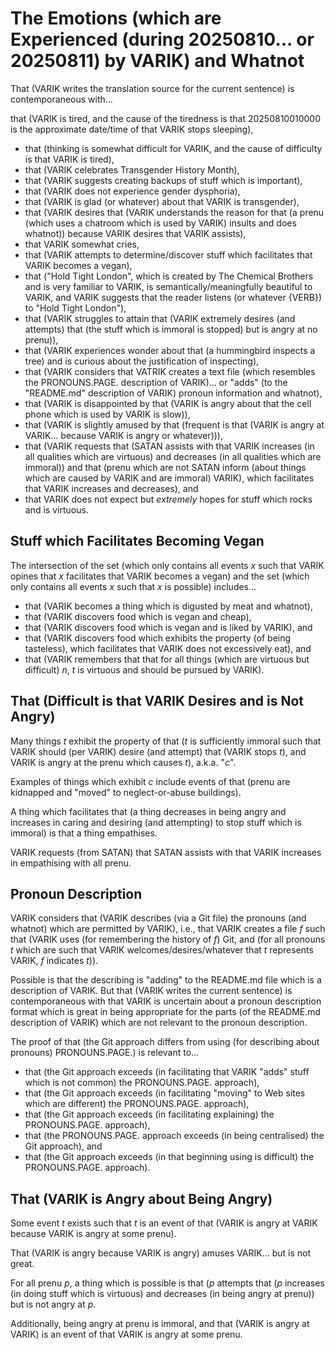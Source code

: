 The Emotions (which are Experienced (during 20250810... or 20250811) by VARIK) and Whatnot
==========================================================================================

That (VARIK writes the translation source for the current sentence) is contemporaneous with...

that (VARIK is tired, and the cause of the tiredness is that 20250810010000 is the approximate date/time of that VARIK stops sleeping),
* that (thinking is somewhat difficult for VARIK, and the cause of difficulty is that VARIK is tired),
* that (VARIK celebrates Transgender History Month),
* that (VARIK suggests creating backups of stuff which is important),
* that (VARIK does not experience gender dysphoria),
* that (VARIK is glad (or whatever) about that VARIK is transgender),
* that (VARIK desires that (VARIK understands the reason for that (a prenu (which uses a chatroom which is used by VARIK) insults and does whatnot)) because VARIK desires that VARIK assists),
* that VARIK somewhat cries,
* that (VARIK attempts to determine/discover stuff which facilitates that VARIK becomes a vegan),
* that ("Hold Tight London", which is created by The Chemical Brothers and is very familiar to VARIK, is semantically/meaningfully beautiful to VARIK, and VARIK suggests that the reader listens (or whatever {VERB}) to "Hold Tight London"),
* that (VARIK struggles to attain that (VARIK extremely desires (and attempts) that (the stuff which is immoral is stopped) but is angry at no prenu)),
* that (VARIK experiences wonder about that (a hummingbird inspects a tree) and is curious about the justification of inspecting),
* that (VARIK considers that VATRIK creates a text file (which resembles the PRONOUNS.PAGE. description of VARIK)... or "adds" (to the "README.md" description of VARIK) pronoun information and whatnot),
* that (VARIK is disappointed by that (VARIK is angry about that the cell phone which is used by VARIK is slow)),
* that (VARIK is slightly amused by that (frequent is that (VARIK is angry at VARIK... because VARIK is angry or whatever))),
* that (VARIK requests that (SATAN assists with that VARIK increases (in all qualities which are virtuous) and decreases (in all qualities which are immoral)) and that (prenu which are not SATAN inform (about things which are caused by VARIK and are immoral) VARIK), which facilitates that VARIK increases and decreases), and
* that VARIK does not expect but _extremely_ hopes for stuff which rocks and is virtuous.

## Stuff which Facilitates Becoming Vegan
The intersection of the set (which only contains all events $x$ such that VARIK opines that $x$ facilitates that VARIK becomes a vegan) and the set (which only contains all events $x$ such that $x$ is possible) includes...

* that (VARIK becomes a thing which is digusted by meat and whatnot),
* that (VARIK discovers food which is vegan and cheap),
* that (VARIK discovers food which is vegan and is liked by VARIK), and
* that (VARIK discovers food which exhibits the property (of being tasteless), which facilitates that VARIK does not excessively eat), and
* that (VARIK remembers that that for all things (which are virtuous but difficult) $n$, $t$ is virtuous and should be pursued by VARIK).

## That (Difficult is that VARIK Desires and is Not Angry)
Many things $t$ exhibit the property of that ($t$ is sufficiently immoral such that VARIK should (per VARIK) desire (and attempt) that (VARIK stops $t$), and VARIK is angry at the prenu which causes $t$), a.k.a. "$c$".

Examples of things which exhibit $c$ include events of that (prenu are kidnapped and "moved" to neglect-or-abuse buildings).

A thing which facilitates that (a thing decreases in being angry and increases in caring and desiring (and attempting) to stop stuff which is immoral) is that a thing empathises.

VARIK requests (from SATAN) that SATAN assists with that VARIK increases in empathising with all prenu.

## Pronoun Description
VARIK considers that (VARIK describes (via a Git file) the pronouns (and whatnot) which are permitted by VARIK), i.e., that VARIK creates a file $f$ such that (VARIK uses (for remembering the history of $f$) Git, and (for all pronouns $t$ which are such that VARIK welcomes/desires/whatever that $t$ represents VARIK, $f$ indicates $t$)).

Possible is that the describing is "adding" to the README.md file which is a description of VARIK.  But that (VARIK writes the current sentence) is contemporaneous with that VARIK is uncertain about a pronoun description format which is great in being appropriate for the parts (of the README.md description of VARIK) which are not relevant to the pronoun description.

The proof of that (the Git approach differs from using (for describing about pronouns) PRONOUNS.PAGE.) is relevant to...

* that (the Git approach exceeds (in facilitating that VARIK "adds" stuff which is not common) the PRONOUNS.PAGE. approach),
* that (the Git approach exceeds (in facilitating "moving" to Web sites which are different) the PRONOUNS.PAGE. approach),
* that (the Git approach exceeds (in facilitating explaining) the PRONOUNS.PAGE. approach),
* that (the PRONOUNS.PAGE. approach exceeds (in being centralised) the Git approach), and
* that (the Git approach exceeds (in that beginning using is difficult) the PRONOUNS.PAGE. approach).

## That (VARIK is Angry about Being Angry)
Some event $t$ exists such that $t$ is an event of that (VARIK is angry at VARIK because VARIK is angry at some prenu).

That (VARIK is angry because VARIK is angry) amuses VARIK... but is not great.

For all prenu $p$, a thing which is possible is that ($p$ attempts that ($p$ increases (in doing stuff which is virtuous) and decreases (in being angry at prenu)) but is not angry at $p$.

Additionally, being angry at prenu is immoral, and that (VARIK is angry at VARIK) is an event of that VARIK is angry at some prenu.
